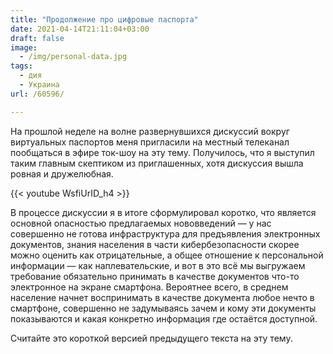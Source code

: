 ```yaml
---
title: "Продолжение про цифровые паспорта"
date: 2021-04-14T21:11:04+03:00
draft: false
image: 
  - /img/personal-data.jpg
tags:
  - дия
  - Украина
url: /60596/

---
```

 На прошлой неделе на волне развернувшихся дискуссий вокруг виртуальных паспортов меня пригласили на местный телеканал пообщаться в эфире ток-шоу на эту тему. Получилось, что я выступил таким главным скептиком из приглашенных, хотя дискуссия вышла ровная и дружелюбная.

 {{< youtube WsfiUrID_h4 >}}

В процессе дискуссии я в итоге сформулировал коротко, что является основной опасностью предлагаемых нововведений — у нас совершенно не готова инфраструктура для предъявления электронных документов, знания населения в части кибербезопасности скорее можно оценить как отрицательные, а общее отношение к персональной информации — как наплевательские, и вот в это всё мы выгружаем требование обязательно принимать в качестве документов что-то электронное на экране смартфона. Вероятнее всего, в среднем население начнет воспринимать в качестве документа любое нечто в смартфоне, совершенно не задумываясь зачем и кому эти документы показываются и какая конкретно информация где остаётся доступной.

Считайте это короткой версией предыдущего текста на эту тему.
